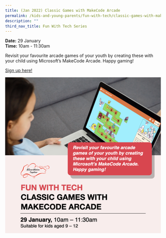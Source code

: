 ```yaml
---
title: (Jan 2022) Classic Games with MakeCode Arcade
permalink: /kids-and-young-parents/fun-with-tech/classic-games-with-makecode-arcade-jan2022
description: ""
third_nav_title: Fun With Tech Series
---
```





**Date:** 29 January
<br> **Time:** 10am - 11:30am

Revisit your favourite arcade games of your youth by creating these with your child using Microsoft’s MakeCode Arcade. Happy gaming! 

[Sign up here!](https://go.gov.sg/kypmakecodearcade-jan22)

![Classic games workshop for kids](/images/29-Jan-kids.png)